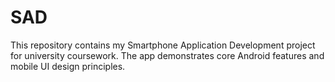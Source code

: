 # SAD
This repository contains my Smartphone Application Development project for university coursework. The app demonstrates core Android features and mobile UI design principles.
